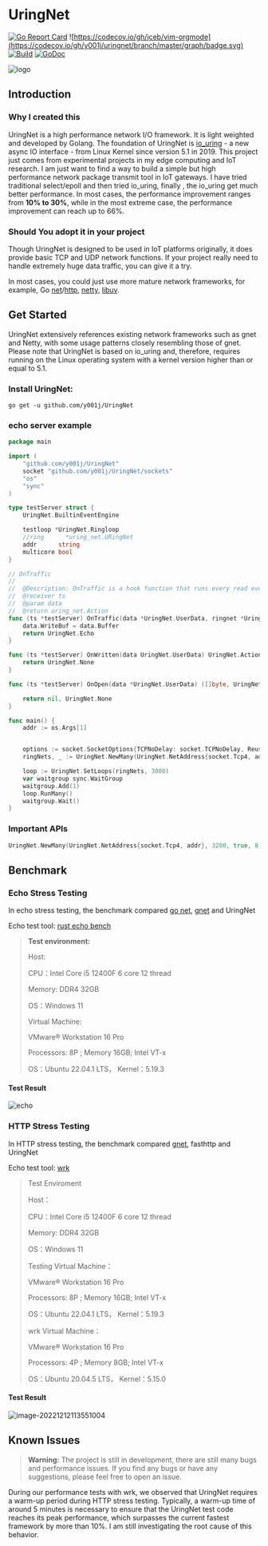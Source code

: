 # UringNet

[![Go Report Card](https://goreportcard.com/badge/github.com/y001j/UringNet)](https://goreportcard.com/report/github.com/y001j/UringNet)
![https://codecov.io/gh/jceb/vim-orgmode](https://codecov.io/gh/y001j/uringnet/branch/master/graph/badge.svg)
[![Build](https://github.com/y001j/uringnet/actions/workflows/go.yml/badge.svg?branch=master)](https://github.com/y001j/uringnet/actions/workflows/go.yml)
[![GoDoc](https://godoc.org/github.com/y001j/uringnet?status.svg)](https://pkg.go.dev/github.com/y001j/uringnet)

![logo](https://pic.maienzx.com/qiniuPic/202310031719836.png)

## Introduction

### Why I created this 

UringNet is a high performance network I/O framework. It is light weighted and developed by Golang. The foundation of UringNet is [io_uring](https://kernel.dk/io_uring.pdf) - a new async IO interface - from Linux Kernel since version 5.1 in 2019. This project just comes from experimental projects in my edge computing and IoT research. I am just want to find a way to build a simple but high performance network package transmit tool in IoT gateways. I have tried traditional select/epoll and then tried io_uring, finally , the io_uring get much better performance. In most cases, the performance improvement ranges from **10% to 30%**, while in the most extreme case, the performance improvement can reach up to 66%.

### Should You adopt it in your project

Though UringNet is designed to be used in IoT platforms originally, it does provide basic TCP and UDP network functions. If your project really need to handle extremely huge data traffic, you can give it a try. 

In most cases, you could just use more mature network frameworks, for example, Go [net](https://golang.org/pkg/net/)/[http](https://pkg.go.dev/net/http), [netty](https://netty.io/), [libuv](https://github.com/libuv/libuv).

## Get Started

UringNet extensively references existing network frameworks such as gnet and Netty, with some usage patterns closely resembling those of gnet. Please note that UringNet is based on io_uring and, therefore, requires running on the Linux operating system with a kernel version higher than or equal to 5.1.

### Install UringNet:

```shell
go get -u github.com/y001j/UringNet
```

### echo server example

```go
package main

import (
	"github.com/y001j/UringNet"
	socket "github.com/y001j/UringNet/sockets"
	"os"
	"sync"
)

type testServer struct {
	UringNet.BuiltinEventEngine

	testloop *UringNet.Ringloop
	//ring      *uring_net.URingNet
	addr      string
	multicore bool
}

// OnTraffic 
//  
//	@Description: OnTraffic is a hook function that runs every read event completed
//	@receiver ts
//	@param data
//	@return uring_net.Action
func (ts *testServer) OnTraffic(data *UringNet.UserData, ringnet *UringNet.URingNet) UringNet.Action {
	data.WriteBuf = data.Buffer
	return UringNet.Echo
}

func (ts *testServer) OnWritten(data UringNet.UserData) UringNet.Action {
	return UringNet.None
}

func (ts *testServer) OnOpen(data *UringNet.UserData) ([]byte, UringNet.Action) {

	return nil, UringNet.None
}

func main() {
	addr := os.Args[1]


	options := socket.SocketOptions{TCPNoDelay: socket.TCPNoDelay, ReusePort: true}
	ringNets, _ := UringNet.NewMany(UringNet.NetAddress{socket.Tcp4, addr}, 3200, true, 8, options, &testServer{}) //runtime.NumCPU()

	loop := UringNet.SetLoops(ringNets, 3000)
	var waitgroup sync.WaitGroup
	waitgroup.Add(1)
	loop.RunMany()
	waitgroup.Wait()
}

```

### Important APIs

```go
UringNet.NewMany(UringNet.NetAddress{socket.Tcp4, addr}, 3200, true, 8, options, &testServer{})
```

## Benchmark

### Echo Stress Testing

In echo stress testing, the benchmark compared [go net](https://golang.org/pkg/net/), [gnet](https://github.com/panjf2000/gnet) and UringNet

Echo test tool: [rust echo bench](https://github.com/haraldh/rust_echo_bench)

> **Test environment:**
>
> Host:
>
> CPU：Intel Core i5 12400F 6 core 12 thread
>
> Memory: DDR4 32GB
>
> OS：Windows 11
>
> Virtual Machine:
>
> VMware® Workstation 16 Pro
>
> Processors: 8P ; Memory 16GB; Intel VT-x
>
> OS：Ubuntu 22.04.1 LTS， Kernel：5.19.3

#### Test Result

![echo](https://pic.maienzx.com/qiniuPic/202211061218743.png)

### HTTP Stress Testing

In HTTP stress testing, the benchmark compared [gnet](https://github.com/panjf2000/gnet), fasthttp and UringNet

Echo test tool: [wrk](https://github.com/wg/wrk)

> Test Enviroment 
>
> Host：
>
> CPU：Intel Core i5 12400F 6 core 12 thread
>
> Memory: DDR4 32GB
>
> OS：Windows 11
>
> Testing Virtual Machine：
>
> VMware® Workstation 16 Pro
>
> Processors: 8P ; Memory 16GB; Intel VT-x
>
> OS：Ubuntu 22.04.1 LTS， Kernel：5.19.3
>
> wrk Virtual Machine：
>
> VMware® Workstation 16 Pro
>
> Processors: 4P ; Memory 8GB; Intel VT-x
>
> OS：Ubuntu 20.04.5 LTS， Kernel：5.15.0   

#### Test Result

![image-20221212113551004](https://pic.maienzx.com/qiniuPic/image-20221212113551004.png)

## Known Issues

> **Warning:** The project is still in development, there are still many bugs and performance issues. If you find any bugs or have any suggestions, please feel free to open an issue.

During our performance tests with wrk, we observed that UringNet requires a warm-up period during HTTP stress testing. Typically, a warm-up time of around 5 minutes is necessary to ensure that the UringNet test code reaches its peak performance, which surpasses the current fastest framework by more than 10%. I am still investigating the root cause of this behavior.
